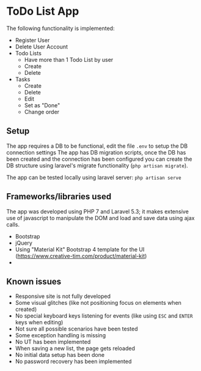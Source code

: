 # ToDo List App

The following functionality is implemented:

- Register User
- Delete User Account
- Todo Lists
  - Have more than 1 Todo List by user
  - Create
  - Delete
- Tasks
  - Create
  - Delete
  - Edit
  - Set as "Done"
  - Change order

## Setup

The app requires a DB to be functional, edit the file `.env` to setup the DB connection settings
The app has DB migration scripts, once the DB has been created and the connection has been configured you can create the DB structure using laravel's migrate functionality (`php artisan migrate`).

The app can be tested locally using laravel server: `php artisan serve`

## Frameworks/libraries used

The app was developed using PHP 7 and Laravel 5.3; it makes extensive use of javascript to manipulate the DOM and load and save data using ajax calls.

- Bootstrap
- jQuery
- Using "Material Kit" Bootstrap 4 template for the UI (https://www.creative-tim.com/product/material-kit)
- 

## Known issues

- Responsive site is not fully developed
- Some visual glitches (like not positioning focus on elements when created)
- No special keyboard keys listening for events (like using `ESC` and `ENTER` keys when editing)
- Not sure all possible scenarios have been tested
- Some exception handling is missing
- No UT has been implemented
- When saving a new list, the page gets reloaded
- No initial data setup has been done
- No password recovery has been implemented